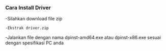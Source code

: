 ### Cara Install Driver

-Silahkan download file zip
```
-Ekstrak driver.zip
```
-Jalankan file dengan nama dpinst-amd64.exe atau dpinst-x86.exe sesuai dengan spesifikasi PC anda
```
